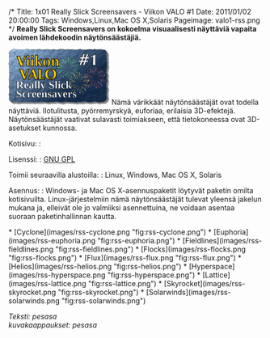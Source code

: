 /*
Title: 1x01 Really Slick Screensavers - Viikon VALO #1
Date: 2011/01/02 20:00:00
Tags: Windows,Linux,Mac OS X,Solaris
Pageimage: valo1-rss.png
*/
**Really Slick Screensavers on kokoelma visuaalisesti näyttäviä vapaita
avoimen lähdekoodin näytönsäästäjiä.**

![](images/valo1-rss.png "fig:valo1-rss.png") Nämä värikkäät näytönsäästäjät
ovat todella näyttäviä. Ilotulitusta, pyörremyrskyä, euforiaa, erilaisia
3D-efektejä. Näytönsäästäjät vaativat sulavasti toimiakseen, että
tietokoneessa ovat 3D-asetukset kunnossa.

<div style="clear: left;">
</div>
Kotisivu:
:   <http://www.reallyslick.com/>

Lisenssi:
:   [GNU GPL](GNU_GPL)

Toimii seuraavilla alustoilla:
:   Linux, Windows, Mac OS X, Solaris

Asennus:
:   Windows- ja Mac OS X-asennuspaketit löytyvät paketin omilta kotisivuilta.
    Linux-järjestelmiin nämä näytönsäästäjät tulevat yleensä jakelun mukana ja,
    elleivät ole jo valmiiksi asennettuina, ne voidaan asentaa suoraan paketinhallinnan kautta.

<div class="psgallery" markdown="1">
* [Cyclone](images/rss-cyclone.png "fig:rss-cyclone.png")
* [Euphoria](images/rss-euphoria.png "fig:rss-euphoria.png")
* [Fieldlines](images/rss-fieldlines.png "fig:rss-fieldlines.png")
* [Flocks](images/rss-flocks.png "fig:rss-flocks.png")
* [Flux](images/rss-flux.png "fig:rss-flux.png")
* [Helios](images/rss-helios.png "fig:rss-helios.png")
* [Hyperspace](images/rss-hyperspace.png "fig:rss-hyperspace.png")
* [Lattice](images/rss-lattice.png "fig:rss-lattice.png")
* [Skyrocket](images/rss-skyrocket.png "fig:rss-skyrocket.png")
* [Solarwinds](images/rss-solarwinds.png "fig:rss-solarwinds.png")
</div>

*Teksti: pesasa*<br />
*kuvakaappaukset: pesasa*
